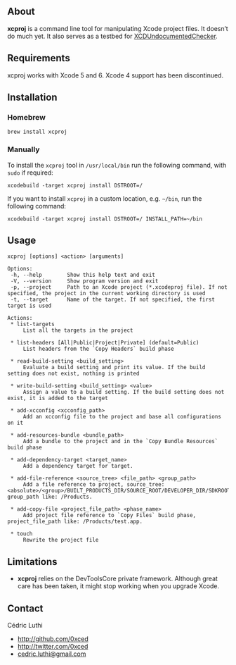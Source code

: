## About

**xcproj** is a command line tool for manipulating Xcode project files. It doesn’t do much yet. It also serves as a testbed for [XCDUndocumentedChecker](https://github.com/0xced/xcproj/blob/develop/Sources/XCDUndocumentedChecker.m).

## Requirements

xcproj works with Xcode 5 and 6. Xcode 4 support has been discontinued.

## Installation

### Homebrew

```
brew install xcproj
```

### Manually

To install the `xcproj` tool in `/usr/local/bin` run the following command, with `sudo` if required:

```
xcodebuild -target xcproj install DSTROOT=/
```

If you want to install `xcproj` in a custom location, e.g. `~/bin`, run the following command:

```
xcodebuild -target xcproj install DSTROOT=/ INSTALL_PATH=~/bin
```

## Usage

```
xcproj [options] <action> [arguments]

Options:
 -h, --help        Show this help text and exit
 -V, --version     Show program version and exit
 -p, --project     Path to an Xcode project (*.xcodeproj file). If not specified, the project in the current working directory is used 
 -t, --target      Name of the target. If not specified, the first target is used

Actions:
 * list-targets
     List all the targets in the project

 * list-headers [All|Public|Project|Private] (default=Public)
     List headers from the `Copy Headers` build phase

 * read-build-setting <build_setting>
     Evaluate a build setting and print its value. If the build setting does not exist, nothing is printed

 * write-build-setting <build_setting> <value>
     Assign a value to a build setting. If the build setting does not exist, it is added to the target

 * add-xcconfig <xcconfig_path>
     Add an xcconfig file to the project and base all configurations on it

 * add-resources-bundle <bundle_path>
     Add a bundle to the project and in the `Copy Bundle Resources` build phase

 * add-dependency-target <target_name>
     Add a dependency target for target.

 * add-file-reference <source_tree> <file_path> <group_path>
     Add a file reference to project, source_tree: <absolute>/<group>/BUILT_PRODUCTS_DIR/SOURCE_ROOT/DEVELOPER_DIR/SDKROOT, group_path like: /Products.

 * add-copy-file <project_file_path> <phase_name>
     Add project file reference to `Copy Files` build phase, project_file_path like: /Products/test.app.

 * touch
     Rewrite the project file
```

## Limitations

* **xcproj** relies on the DevToolsCore private framework. Although great care has been taken, it might stop working when you upgrade Xcode.

## Contact

Cédric Luthi

- http://github.com/0xced
- http://twitter.com/0xced
- cedric.luthi@gmail.com
